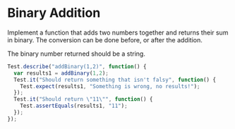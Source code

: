 # Binary Addition



Implement a function that adds two numbers together and returns their sum in binary. The conversion can be done before, or after the addition.

The binary number returned should be a string.



```javascript
Test.describe("addBinary(1,2)", function() {
  var results1 = addBinary(1,2);
  Test.it("Should return something that isn't falsy", function() {
    Test.expect(results1, "Something is wrong, no results!");
  });
  Test.it("Should return \"11\"", function() {
    Test.assertEquals(results1, "11");
  });
});
```

